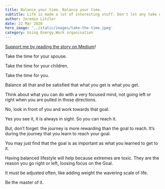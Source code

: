```yaml
---
title: Balance your time. Balance your time.
subtitle: Life is made a lot of interesting stuff. Don't let any take over.
author: Jeremie Litzler
date: 22 Mar 2020
hero_image: '../static/images/take-the-time.jpeg'
category: Using Energy,Work organisation
---
```


[Support me by reading the story on Medium](https://jeremie-litzler.medium.com/take-the-time-for-your-spouse-take-the-time-for-your-children-take-the-time-for-you-dbd896e37638)!

Take the time for your spouse.

Take the time for your children.

Take the time for you.

Balance all that and be satisfied that what you get is what you get.

Think about what you can do with a very focused mind, not going left or right when you are pulled in those directions.

No, look in front of you and work towards that goal.

Yes you see it, it is always in sight. So you can reach it.

But, don’t forget: the journey is more rewarding than the goal to reach.
It’s during the journey that you learn to reach your goal.

You may just find that the goal is as important as what you learned to get to it.

Having balanced lifestyle will help because extremes are toxic. They are the reason you go right or left, loosing focus on the Goal.

It must be adjusted often, like adding weight the wavering scale of life.

Be the master of it.
